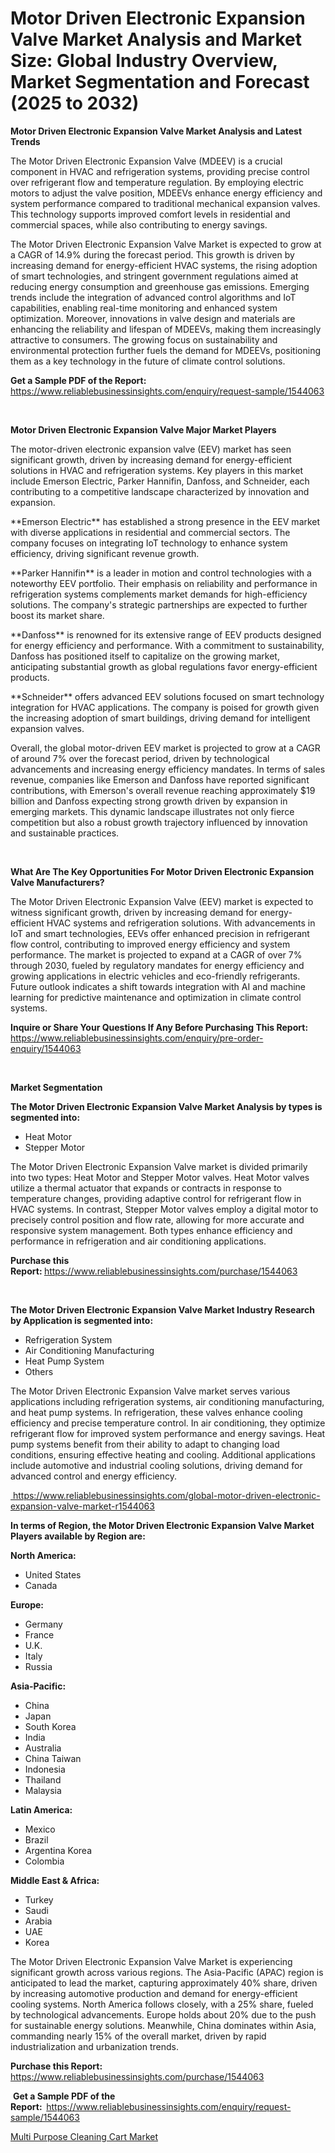 <p><h1>Motor Driven Electronic Expansion Valve Market Analysis and Market Size: Global Industry Overview, Market Segmentation and Forecast (2025 to 2032)</h1></p><p><strong>Motor Driven Electronic Expansion Valve Market Analysis and Latest Trends</strong></p>
<p><p>The Motor Driven Electronic Expansion Valve (MDEEV) is a crucial component in HVAC and refrigeration systems, providing precise control over refrigerant flow and temperature regulation. By employing electric motors to adjust the valve position, MDEEVs enhance energy efficiency and system performance compared to traditional mechanical expansion valves. This technology supports improved comfort levels in residential and commercial spaces, while also contributing to energy savings.</p><p>The Motor Driven Electronic Expansion Valve Market is expected to grow at a CAGR of 14.9% during the forecast period. This growth is driven by increasing demand for energy-efficient HVAC systems, the rising adoption of smart technologies, and stringent government regulations aimed at reducing energy consumption and greenhouse gas emissions. Emerging trends include the integration of advanced control algorithms and IoT capabilities, enabling real-time monitoring and enhanced system optimization. Moreover, innovations in valve design and materials are enhancing the reliability and lifespan of MDEEVs, making them increasingly attractive to consumers. The growing focus on sustainability and environmental protection further fuels the demand for MDEEVs, positioning them as a key technology in the future of climate control solutions.</p></p>
<p><strong>Get a Sample PDF of the Report:&nbsp;</strong> <a href="https://www.reliablebusinessinsights.com/enquiry/request-sample/1544063?utm_campaign=2983&utm_medium=2&utm_source=Github&utm_content=ia&utm_term=11042025&utm_id=motor-driven-electronic-expansion-valve">https://www.reliablebusinessinsights.com/enquiry/request-sample/1544063</a></p>
<p>&nbsp;</p>
<p><strong>Motor Driven Electronic Expansion Valve Major Market Players</strong></p>
<p><p>The motor-driven electronic expansion valve (EEV) market has seen significant growth, driven by increasing demand for energy-efficient solutions in HVAC and refrigeration systems. Key players in this market include Emerson Electric, Parker Hannifin, Danfoss, and Schneider, each contributing to a competitive landscape characterized by innovation and expansion.</p><p>**Emerson Electric** has established a strong presence in the EEV market with diverse applications in residential and commercial sectors. The company focuses on integrating IoT technology to enhance system efficiency, driving significant revenue growth. </p><p>**Parker Hannifin** is a leader in motion and control technologies with a noteworthy EEV portfolio. Their emphasis on reliability and performance in refrigeration systems complements market demands for high-efficiency solutions. The company's strategic partnerships are expected to further boost its market share.</p><p>**Danfoss** is renowned for its extensive range of EEV products designed for energy efficiency and performance. With a commitment to sustainability, Danfoss has positioned itself to capitalize on the growing market, anticipating substantial growth as global regulations favor energy-efficient products.</p><p>**Schneider** offers advanced EEV solutions focused on smart technology integration for HVAC applications. The company is poised for growth given the increasing adoption of smart buildings, driving demand for intelligent expansion valves.</p><p>Overall, the global motor-driven EEV market is projected to grow at a CAGR of around 7% over the forecast period, driven by technological advancements and increasing energy efficiency mandates. In terms of sales revenue, companies like Emerson and Danfoss have reported significant contributions, with Emerson's overall revenue reaching approximately $19 billion and Danfoss expecting strong growth driven by expansion in emerging markets. This dynamic landscape illustrates not only fierce competition but also a robust growth trajectory influenced by innovation and sustainable practices.</p></p>
<p>&nbsp;</p>
<p><strong>What Are The Key Opportunities For Motor Driven Electronic Expansion Valve Manufacturers?</strong></p>
<p><p>The Motor Driven Electronic Expansion Valve (EEV) market is expected to witness significant growth, driven by increasing demand for energy-efficient HVAC systems and refrigeration solutions. With advancements in IoT and smart technologies, EEVs offer enhanced precision in refrigerant flow control, contributing to improved energy efficiency and system performance. The market is projected to expand at a CAGR of over 7% through 2030, fueled by regulatory mandates for energy efficiency and growing applications in electric vehicles and eco-friendly refrigerants. Future outlook indicates a shift towards integration with AI and machine learning for predictive maintenance and optimization in climate control systems.</p></p>
<p><strong>Inquire or Share Your Questions If Any Before Purchasing This Report:</strong> <a href="https://www.reliablebusinessinsights.com/enquiry/pre-order-enquiry/1544063?utm_campaign=2983&utm_medium=2&utm_source=Github&utm_content=ia&utm_term=11042025&utm_id=motor-driven-electronic-expansion-valve">https://www.reliablebusinessinsights.com/enquiry/pre-order-enquiry/1544063</a></p>
<p>&nbsp;</p>
<p><strong>Market Segmentation</strong></p>
<p><strong>The Motor Driven Electronic Expansion Valve Market Analysis by types is segmented into:</strong></p>
<p><ul><li>Heat Motor</li><li>Stepper Motor</li></ul></p>
<p><p>The Motor Driven Electronic Expansion Valve market is divided primarily into two types: Heat Motor and Stepper Motor valves. Heat Motor valves utilize a thermal actuator that expands or contracts in response to temperature changes, providing adaptive control for refrigerant flow in HVAC systems. In contrast, Stepper Motor valves employ a digital motor to precisely control position and flow rate, allowing for more accurate and responsive system management. Both types enhance efficiency and performance in refrigeration and air conditioning applications.</p></p>
<p><strong>Purchase this Report:&nbsp;</strong><a href="https://www.reliablebusinessinsights.com/purchase/1544063?utm_campaign=2983&utm_medium=2&utm_source=Github&utm_content=ia&utm_term=11042025&utm_id=motor-driven-electronic-expansion-valve">https://www.reliablebusinessinsights.com/purchase/1544063</a></p>
<p>&nbsp;</p>
<p><strong>The Motor Driven Electronic Expansion Valve Market Industry Research by Application is segmented into:</strong></p>
<p><ul><li>Refrigeration System</li><li>Air Conditioning Manufacturing</li><li>Heat Pump System</li><li>Others</li></ul></p>
<p><p>The Motor Driven Electronic Expansion Valve market serves various applications including refrigeration systems, air conditioning manufacturing, and heat pump systems. In refrigeration, these valves enhance cooling efficiency and precise temperature control. In air conditioning, they optimize refrigerant flow for improved system performance and energy savings. Heat pump systems benefit from their ability to adapt to changing load conditions, ensuring effective heating and cooling. Additional applications include automotive and industrial cooling solutions, driving demand for advanced control and energy efficiency.</p></p>
<p><a href="https://www.reliablebusinessinsights.com/global-motor-driven-electronic-expansion-valve-market-r1544063?utm_campaign=2983&utm_medium=2&utm_source=Github&utm_content=ia&utm_term=11042025&utm_id=motor-driven-electronic-expansion-valve">&nbsp;https://www.reliablebusinessinsights.com/global-motor-driven-electronic-expansion-valve-market-r1544063</a></p>
<p><strong>In terms of Region, the Motor Driven Electronic Expansion Valve Market Players available by Region are:</strong></p>
<p>
    <p> <strong> North America: </strong>
        <ul>
            <li>United States</li>
            <li>Canada</li>
        </ul>
        </p> 
    <p> <strong> Europe: </strong>
        <ul>
            <li>Germany</li>
            <li>France</li>
            <li>U.K.</li>
            <li>Italy</li>
            <li>Russia</li>
        </ul>
        </p> 
    <p> <strong> Asia-Pacific: </strong>
        <ul>
            <li>China</li>
            <li>Japan</li>
            <li>South Korea</li>
            <li>India</li>
            <li>Australia</li>
            <li>China Taiwan</li>
            <li>Indonesia</li>
            <li>Thailand</li>
            <li>Malaysia</li>
        </ul>
        </p> 
    <p> <strong> Latin America: </strong>
        <ul>
            <li>Mexico</li>
            <li>Brazil</li>
            <li>Argentina Korea</li>
            <li>Colombia</li>
        </ul>
        </p> 
    <p> <strong> Middle East & Africa: </strong>
        <ul>
            <li>Turkey</li>
            <li>Saudi</li>
            <li>Arabia</li>
            <li>UAE</li>
            <li>Korea</li>
        </ul>
    </p>
    </p>
<p><p>The Motor Driven Electronic Expansion Valve Market is experiencing significant growth across various regions. The Asia-Pacific (APAC) region is anticipated to lead the market, capturing approximately 40% share, driven by increasing automotive production and demand for energy-efficient cooling systems. North America follows closely, with a 25% share, fueled by technological advancements. Europe holds about 20% due to the push for sustainable energy solutions. Meanwhile, China dominates within Asia, commanding nearly 15% of the overall market, driven by rapid industrialization and urbanization trends.</p></p>
<p><strong>Purchase this Report: </strong><a href="https://www.reliablebusinessinsights.com/purchase/1544063?utm_campaign=2983&utm_medium=2&utm_source=Github&utm_content=ia&utm_term=11042025&utm_id=motor-driven-electronic-expansion-valve">https://www.reliablebusinessinsights.com/purchase/1544063</a></p>
<p>&nbsp;<strong>Get a Sample PDF of the Report:&nbsp;&nbsp;</strong><a href="https://www.reliablebusinessinsights.com/enquiry/request-sample/1544063?utm_campaign=2983&utm_medium=2&utm_source=Github&utm_content=ia&utm_term=11042025&utm_id=motor-driven-electronic-expansion-valve">https://www.reliablebusinessinsights.com/enquiry/request-sample/1544063</a></p>
<p><strong></strong></p>
<p><p><a href="https://github.com/suleimannichelle7/Market-Research-Report-List-1/blob/main/multi-purpose-cleaning-cart-market.md?utm_campaign=2983&utm_medium=2&utm_source=Github&utm_content=ia&utm_term=11042025&utm_id=motor-driven-electronic-expansion-valve">Multi Purpose Cleaning Cart Market</a></p></p>